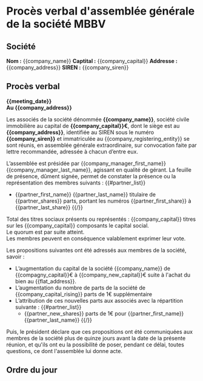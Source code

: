 # Procès verbal d'assemblée générale de la société MBBV

## Société

**Nom :** {{company_name}}
**Captital :** {{company_capital}}
**Addresse :** {{company_address}}
**SIREN :** {{company_siren}}

## Procès verbal

**{{meeting_date}}**  
**Au {{company_address}}**  

Les associés de la société dénommée **{{company_name}}**, société civile immobilière au capital de **{{company_capital}}€**, dont le siège est au **{{company_address}}**, identifiée au SIREN sous le numéro **{{company_siren}}** et immatriculée au {{company_registering_entity}} se sont réunis, en assemblée générale extraordinaire, sur convocation faite par lettre recommandée, adressée à chacun d’entre eux.  

L’assemblée est présidée par {{company_manager_first_name}} {{company_manager_last_name}}, agissant en qualité de gérant.
La feuille de présence, dûment signée, permet de constater la présence ou la représentation des membres suivants :
{{#partner_list}}
- {{partner_first_name}} {{partner_last_name}} titulaire de {{partner_shares}} parts, portant les numéros {{partner_first_share}} à {{partner_last_share}}
{{/}}

Total des titres sociaux présents ou représentés : {{company_capital}} titres sur les {{company_capital}} composants le capital social.  
Le quorum est par suite atteint.  
Les membres peuvent en conséquence valablement exprimer leur vote.  

Les propositions suivantes ont été adressés aux membres de la société, savoir :
- L’augmentation du capital de la société {{company_name}} de {{compagny_capital}}€ à {{company_new_capital}}€ suite à l'achat du bien au {{flat_address}}.
- L’augmentation du nombre de parts de la société de {{company_capital_rising}} parts de 1€ supplémentaire
- L’attribution de ces nouvelles parts aux associés avec la répartition suivante :
{{#partner_list}}
  - {{partner_new_shares}} parts de 1€ pour {{partner_first_name}} {{partner_last_name}}
{{/}}

Puis, le président déclare que ces propositions ont été communiquées aux membres de la société plus de quinze jours avant la date de la présente réunion, et qu'ils ont eu la possibilité de poser, pendant ce délai, toutes questions, ce dont l'assemblée lui donne acte.  

## Ordre du jour

